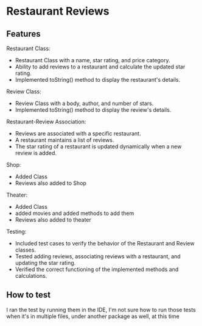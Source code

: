 # Restaurant Reviews

## Features

Restaurant Class:

* Restaurant Class with a name, star rating, and price category.
* Ability to add reviews to a restaurant and calculate the updated star rating.
* Implemented toString() method to display the restaurant's details.

Review Class:

* Review Class with a body, author, and number of stars.
* Implemented toString() method to display the review's details.

Restaurant-Review Association:

* Reviews are associated with a specific restaurant.
* A restaurant maintains a list of reviews.
* The star rating of a restaurant is updated dynamically when a new review is added.

Shop:

* Added Class
* Reviews also added to Shop

Theater:

* Added Class
* added movies and added methods to add them
* Reviews also added to theater

Testing:

* Included test cases to verify the behavior of the Restaurant and Review classes.
* Tested adding reviews, associating reviews with a restaurant, and updating the star rating.
* Verified the correct functioning of the implemented methods and calculations.

## How to test
I ran the test by running them in the IDE, I'm not sure how to run those tests when it's in multiple files, under another package as well, at this time